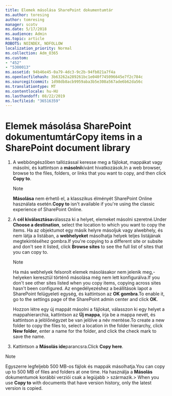 ```yaml
---
title: Elemek másolása SharePoint dokumentumtár
ms.author: toresing
author: tomresing
manager: scotv
ms.date: 5/17/2018
ms.audience: Admin
ms.topic: article
ROBOTS: NOINDEX, NOFOLLOW
localization_priority: Normal
ms.collection: Adm_O365
ms.custom:
- "452"
- "5300013"
ms.assetid: 94b46e45-0a79-4dc3-9c2b-94fb021a7f4a
ms.openlocfilehash: 3b63262a289261bc1e040f745096645e7f2c784c
ms.sourcegitcommit: 1d98db8acb9959aba3b5e308a567ade6b62da56c
ms.translationtype: MT
ms.contentlocale: hu-HU
ms.lasthandoff: 08/22/2019
ms.locfileid: "36516359"
---
```

# <a name="copy-items-in-a-sharepoint-document-library"></a><span data-ttu-id="46f22-102">Elemek másolása SharePoint dokumentumtár</span><span class="sxs-lookup"><span data-stu-id="46f22-102">Copy items in a SharePoint document library</span></span>

1. <span data-ttu-id="46f22-103">A webböngészőben tallózással keresse meg a fájlokat, mappákat vagy másolni, és kattintson a **másolni**kívánt hivatkozások.</span><span class="sxs-lookup"><span data-stu-id="46f22-103">In a web browser, browse to the files, folders, or links that you want to copy, and then click **Copy to**.</span></span>

    > [!NOTE]
    > <span data-ttu-id="46f22-104">**Másolása** nem érhető el, a klasszikus élményét SharePoint Online használata esetén.</span><span class="sxs-lookup"><span data-stu-id="46f22-104">**Copy to** isn't available if you're using the classic experience of SharePoint Online.</span></span>
  
2. <span data-ttu-id="46f22-105">A **cél kiválasztása**válassza ki a helyet, elemeket másolni szeretné.</span><span class="sxs-lookup"><span data-stu-id="46f22-105">Under **Choose a destination**, select the location to which you want to copy the items.</span></span> <span data-ttu-id="46f22-106">Ha az objektumot egy másik helyre másoljuk vagy alwebhely, és nem látja a listában, a **webhelyeket** másolhatja helyek teljes listájának megtekintéséhez gombra.</span><span class="sxs-lookup"><span data-stu-id="46f22-106">If you're copying to a different site or subsite and don't see it listed, click **Browse sites** to see the full list of sites that you can copy to.</span></span>

    > [!NOTE]
    > <span data-ttu-id="46f22-107">Ha más webhelyek felsorolt elemek másolásakor nem jelenik meg,-helyeken keresztül történő másolása még nem lett konfigurálva.</span><span class="sxs-lookup"><span data-stu-id="46f22-107">If you don't see other sites listed when you copy items, copying across sites hasn't been configured.</span></span> <span data-ttu-id="46f22-108">Az engedélyezéshez a beállítások lapot a SharePoint felügyeleti egység, és kattintson az **OK gombra**.</span><span class="sxs-lookup"><span data-stu-id="46f22-108">To enable it, go to the settings page of the SharePoint admin center and click **OK**.</span></span>
  
    <span data-ttu-id="46f22-109">Hozzon létre egy új mappát másolni a fájlokat, válasszon ki egy helyet a mappahierarchia, kattintson az **Új mappa**, írja be a mappa nevét, és kattintson a jelölőnégyzet be van jelölve a név mentése.</span><span class="sxs-lookup"><span data-stu-id="46f22-109">To create a new folder to copy the files to, select a location in the folder hierarchy, click **New folder**, enter a name for the folder, and click the check mark to save the name.</span></span>

3. <span data-ttu-id="46f22-110">Kattintson a **Másolás ide**parancsra.</span><span class="sxs-lookup"><span data-stu-id="46f22-110">Click **Copy here**.</span></span>

> [!NOTE]
> <span data-ttu-id="46f22-111">Egyszerre legfeljebb 500 MB-os fájlok és mappák másolhatja.</span><span class="sxs-lookup"><span data-stu-id="46f22-111">You can copy up to 500 MB of files and folders at one time.</span></span> <span data-ttu-id="46f22-112">Ha használja a **Másolás** dokumentumok korábbi verziói csak a legújabb > származik.</span><span class="sxs-lookup"><span data-stu-id="46f22-112">>  When you use **Copy to** with documents that have version history, only the latest version is copied.</span></span>
  